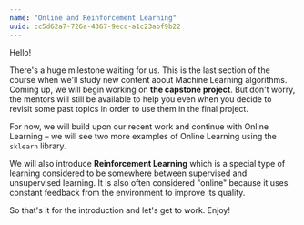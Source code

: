 ```yaml
---
name: "Online and Reinforcement Learning"
uuid: cc5d62a7-726a-4367-9ecc-a1c23abf9b22
---
```


Hello!

There's a huge milestone waiting for us. This is the last section of the course when we'll study new content about Machine Learning algorithms. Coming up, we will begin working on **the capstone project**. But don't worry, the mentors will still be available to help you even when you decide to revisit some past topics in order to use them in the final project.

For now, we will build upon our recent work and continue with Online Learning – we will see two more examples of Online Learning using the `sklearn` library.

We will also introduce **Reinforcement Learning** which is a special type of learning considered to be somewhere between supervised and unsupervised learning. It is also often considered "online" because it uses constant feedback from the environment to improve its quality. 

So that's it for the introduction and let's get to work. Enjoy!


